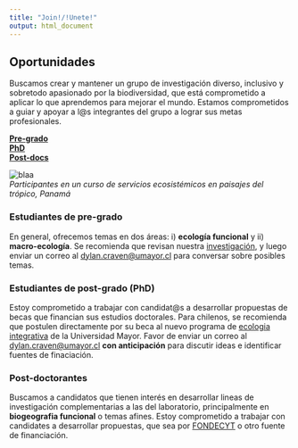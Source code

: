 ```yaml
---
title: "Join!/!Unete!"
output: html_document
---
```

## Oportunidades      

Buscamos crear y mantener un grupo de investigación diverso, inclusivo y sobretodo apasionado por la biodiversidad, que está comprometido a aplicar lo que aprendemos para
mejorar el mundo. Estamos comprometidos 
a guiar y apoyar a l@s integrantes del grupo a lograr sus metas profesionales.  

[**Pre-grado**](#estudiantes-de-pre-grado)   
[**PhD**](#estudiantes-de-post-grado)   
[**Post-docs**](#post-doctorantes)  

![blaa](/images/ELTI_estudiantes22.png)  
_Participantes en un curso de servicios ecosistémicos en paisajes del trópico, Panamá_

### Estudiantes de pre-grado  

En general, ofrecemos temas en dos áreas: i) **ecología funcional** y 
ii) **macro-ecología**. Se recomienda que revisan nuestra [investigación](/research), y
luego enviar un correo al <dylan.craven@umayor.cl> para conversar sobre posibles temas.  

### Estudiantes de post-grado (PhD) 

Estoy comprometido a trabajar con candidat@s a desarrollar propuestas de becas que financian 
sus estudios doctorales. Para chilenos, se recomienda que postulen directamente por su beca al 
nuevo programa de [ecologia integrativa](https://www.umayor.cl/postgradomayor/20007?programa=doctorado-en-ecologia-integrativa-(santiago)&medio=20007) de la Universidad Mayor. Favor de enviar un correo al <dylan.craven@umayor.cl> 
**con anticipación** para discutir ideas e identificar fuentes de finaciación.   

### Post-doctorantes  

Buscamos a candidatos que tienen interés en desarrollar lineas de investigación complementarias a
las del laboratorio, principalmente en **biogeografia funcional** o temas afines. Estoy comprometido a trabajar con candidates a desarrollar propuestas, que sea
por [FONDECYT](https://www.anid.cl/concursos/concurso/?id=281) o otro fuente de financiación. 
